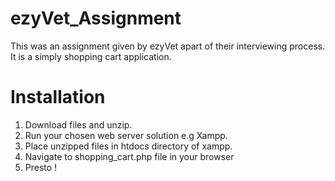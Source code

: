 ﻿# ezyVet_Assignment

This was an assignment given by ezyVet apart of their interviewing process. It is a simply shopping cart application.

# Installation

1. Download files and unzip. 
2. Run your chosen web server solution e.g Xampp. 
3. Place unzipped files in htdocs directory of xampp. 
4. Navigate to shopping_cart.php file in your browser
5. Presto !
